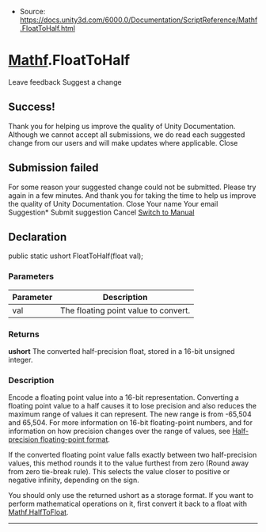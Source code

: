 * Source: https://docs.unity3d.com/6000.0/Documentation/ScriptReference/Mathf.FloatToHalf.html

#  [Mathf](https://docs.unity3d.com/6000.0/Documentation/ScriptReference/Mathf.html).FloatToHalf
Leave feedback
Suggest a change
## Success!
Thank you for helping us improve the quality of Unity Documentation. Although we cannot accept all submissions, we do read each suggested change from our users and will make updates where applicable.
Close
## Submission failed
For some reason your suggested change could not be submitted. Please <a>try again</a> in a few minutes. And thank you for taking the time to help us improve the quality of Unity Documentation.
Close
Your name Your email Suggestion* Submit suggestion
Cancel
[Switch to Manual](https://docs.unity3d.com/6000.0/Documentation/Manual/class-Mathf.html "Go to Mathf Component in the Manual")
## Declaration
public static ushort FloatToHalf(float val); 
### Parameters
Parameter | Description  
---|---  
val | The floating point value to convert.  
### Returns
**ushort** The converted half-precision float, stored in a 16-bit unsigned integer. 
### Description
Encode a floating point value into a 16-bit representation.
Converting a floating point value to a half causes it to lose precision and also reduces the maximum range of values it can represent. The new range is from -65,504 and 65,504. For more information on 16-bit floating-point numbers, and for information on how precision changes over the range of values, see [Half-precision floating-point format](https://en.wikipedia.org/wiki/Half-precision_floating-point_format).  
  
If the converted floating point value falls exactly between two half-precision values, this method rounds it to the value furthest from zero (Round away from zero tie-break rule). This selects the value closer to positive or negative infinity, depending on the sign.  
  
You should only use the returned ushort as a storage format. If you want to perform mathematical operations on it, first convert it back to a float with [Mathf.HalfToFloat](https://docs.unity3d.com/6000.0/Documentation/ScriptReference/Mathf.HalfToFloat.html).
* * *
